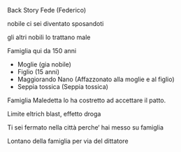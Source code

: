 
Back Story Fede (Federico)


nobile ci sei diventato sposandoti 

gli altri nobili lo trattano male

Famiglia qui da 150 anni
- Moglie (gia nobile)   
- Figlio (15 anni)
- Maggiorando Nano (Affazzonato alla moglie e al figlio)
- Seppia tossica (Seppia tossica)


Famiglia Maledetta lo ha costretto ad accettare il patto.


Limite eltrich blast, effetto droga 

Ti sei fermato nella città perche‘  hai messo su famiglia 

Lontano della famiglia per via del dittatore